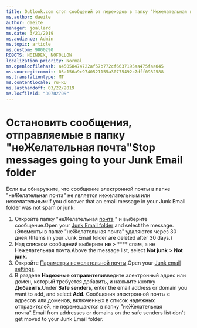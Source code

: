 ```yaml
---
title: Outlook.com стоп сообщений от переходов в папку "Нежелательная почта"
ms.author: daeite
author: daeite
manager: joallard
ms.date: 3/21/2019
ms.audience: Admin
ms.topic: article
ms.custom: 9000290
ROBOTS: NOINDEX, NOFOLLOW
localization_priority: Normal
ms.openlocfilehash: a45058474722af57b772cf6637195aa475faa045
ms.sourcegitcommit: 03a156a9c9740521155a30775492c7dff0982588
ms.translationtype: MT
ms.contentlocale: ru-RU
ms.lasthandoff: 03/22/2019
ms.locfileid: "30782709"
---
```

# <a name="stop-messages-going-to-your-junk-email-folder"></a><span data-ttu-id="c542b-102">Остановить сообщения, отправляемые в папку "неЖелательная почта"</span><span class="sxs-lookup"><span data-stu-id="c542b-102">Stop messages going to your Junk Email folder</span></span>

<span data-ttu-id="c542b-103">Если вы обнаружите, что сообщение электронной почты в папке "неЖелательная почта" не является нежелательным или нежелательным:</span><span class="sxs-lookup"><span data-stu-id="c542b-103">If you discover that an email message in your Junk Email folder was not spam or junk:</span></span>

1. <span data-ttu-id="c542b-104">Откройте папку "неЖелательная [почта](https://outlook.live.com/mail/junkemail) " и выберите сообщение.</span><span class="sxs-lookup"><span data-stu-id="c542b-104">Open your [Junk Email folder](https://outlook.live.com/mail/junkemail) and select the message.</span></span> <span data-ttu-id="c542b-105">(Элементы в папке "неЖелательная почта" удаляются через 30 дней.)</span><span class="sxs-lookup"><span data-stu-id="c542b-105">(Items in your Junk Email folder are deleted after 30 days.)</span></span>
1. <span data-ttu-id="c542b-106">Над списком сообщений выберите **не** > \*\*\*\* спам, а не Нежелательная почта.</span><span class="sxs-lookup"><span data-stu-id="c542b-106">Above the message list, select **Not junk** > **Not junk**.</span></span>
1. <span data-ttu-id="c542b-107">Откройте [Параметры нежелательной почты](https://go.microsoft.com/fwlink/?linkid=2035804).</span><span class="sxs-lookup"><span data-stu-id="c542b-107">Open your [Junk email settings](https://go.microsoft.com/fwlink/?linkid=2035804).</span></span>
1. <span data-ttu-id="c542b-108">В разделе **Надежные отправители**введите электронный адрес или домен, который требуется добавить, и нажмите кнопку **Добавить**.</span><span class="sxs-lookup"><span data-stu-id="c542b-108">Under **Safe senders**, enter the email address or domain you want to add, and select **Add**.</span></span> <span data-ttu-id="c542b-109">Сообщения электронной почты с адресов или доменов, включенных в список надежных отправителей, не перемещаются в папку "неЖелательная почта".</span><span class="sxs-lookup"><span data-stu-id="c542b-109">Email from addresses or domains on the safe senders list don't get moved to your Junk Email folder.</span></span>